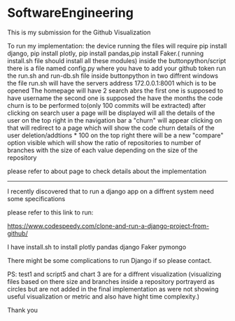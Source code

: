 # SoftwareEngineering
This is my submission for the Github Visualization 


To run my implementation:
the device running the files will require pip install django, pip install plotly, pip install pandas,pip install Faker.( running install.sh file should install all these modules)
inside the buttonpython/script there is a file named config.py where you have to add your github token
run the run.sh and run-db.sh file inside buttonpython in two diffrent windows
the file run.sh will have the servers address 172.0.0.1:8001 which is to be opened
The homepage will have 2 search abrs the first one is supposed to have username the second one is supposed the have the months the code churn is to be performed to(only 100 commits will be extracted)
after clicking on search user a page will be displayed will all the details of the user 
on the top right in the navigation bar a "churn" will appear clicking on that will redirect to a page which will show the code churn details of the user
deletion/addtions * 100
on the top right there will be a new "compare" option visible which will show the ratio of repositories to number of branches with the size of each value depending on the size of the repository



please refer to about page to check details about the implementation




------------------------------------------------------

I recently discovered that to run a django app on a diffrent system need some specifications 


please refer to this link to run:


https://www.codespeedy.com/clone-and-run-a-django-project-from-github/



I have install.sh to install
plotly
pandas
django
Faker
pymongo


There might be some complications to run Django if so please contact.


PS: test1 and script5 and chart 3 are for a diffrent visualization (visualizing files based on there size and branches inside a repository portrayerd as circles but are not added in the final implementation as were not showing useful visualization or metric and also have hight time complexity.)

Thank you

